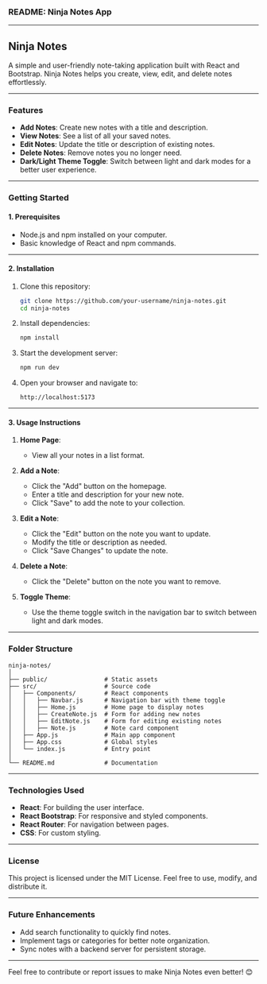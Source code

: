 ### README: Ninja Notes App

---

## **Ninja Notes**  
A simple and user-friendly note-taking application built with React and Bootstrap. Ninja Notes helps you create, view, edit, and delete notes effortlessly.

---

### **Features**
- **Add Notes**: Create new notes with a title and description.
- **View Notes**: See a list of all your saved notes.
- **Edit Notes**: Update the title or description of existing notes.
- **Delete Notes**: Remove notes you no longer need.
- **Dark/Light Theme Toggle**: Switch between light and dark modes for a better user experience.

---

### **Getting Started**

#### **1. Prerequisites**
- Node.js and npm installed on your computer.
- Basic knowledge of React and npm commands.

---

#### **2. Installation**

1. Clone this repository:
   ```bash
   git clone https://github.com/your-username/ninja-notes.git
   cd ninja-notes
   ```

2. Install dependencies:
   ```bash
   npm install
   ```

3. Start the development server:
   ```bash
   npm run dev
   ```

4. Open your browser and navigate to:
   ```
   http://localhost:5173
   ```

---

#### **3. Usage Instructions**

1. **Home Page**:
   - View all your notes in a list format.

2. **Add a Note**:
   - Click the "Add" button on the homepage.
   - Enter a title and description for your new note.
   - Click "Save" to add the note to your collection.

3. **Edit a Note**:
   - Click the "Edit" button on the note you want to update.
   - Modify the title or description as needed.
   - Click "Save Changes" to update the note.

4. **Delete a Note**:
   - Click the "Delete" button on the note you want to remove.

5. **Toggle Theme**:
   - Use the theme toggle switch in the navigation bar to switch between light and dark modes.

---

### **Folder Structure**

```
ninja-notes/
│
├── public/                # Static assets
├── src/                   # Source code
│   ├── Components/        # React components
│   │   ├── Navbar.js      # Navigation bar with theme toggle
│   │   ├── Home.js        # Home page to display notes
│   │   ├── CreateNote.js  # Form for adding new notes
│   │   ├── EditNote.js    # Form for editing existing notes
│   │   ├── Note.js        # Note card component
│   ├── App.js             # Main app component
│   ├── App.css            # Global styles
│   └── index.js           # Entry point
│
└── README.md              # Documentation
```

---

### **Technologies Used**
- **React**: For building the user interface.
- **React Bootstrap**: For responsive and styled components.
- **React Router**: For navigation between pages.
- **CSS**: For custom styling.

---

### **License**
This project is licensed under the MIT License. Feel free to use, modify, and distribute it.

---

### **Future Enhancements**
- Add search functionality to quickly find notes.
- Implement tags or categories for better note organization.
- Sync notes with a backend server for persistent storage.

---

Feel free to contribute or report issues to make Ninja Notes even better! 😊
